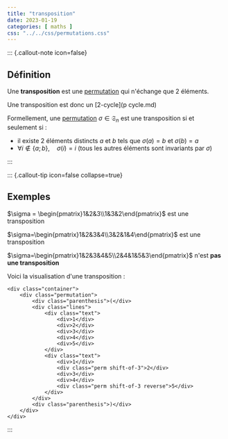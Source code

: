 ```yaml
---
title: "transposition"
date: 2023-01-19
categories: [ maths ]
css: "../../css/permutations.css"
---
```


::: {.callout-note icon=false}
## Définition

Une **transposition** est une [permutation](permutation.md) qui n'échange que $2$ éléments.

Une transposition est donc un [2-cycle](p cycle.md) 

Formellement, une [permutation](permutation.md) $\sigma \in\mathfrak{S}_{n}$ est une transposition si et seulement si :

 - il existe $2$ éléments distincts $a$ et $b$ tels que $\sigma(a)=b$ et $\sigma(b)=a$
 - $\forall i \notin \{ a; b \}, \quad \sigma(i)=i$ (tous les autres éléments sont invariants par $\sigma$)

:::


::: {.callout-tip icon=false collapse=true}
## Exemples

$\sigma = \begin{pmatrix}1&2&3\\1&3&2\end{pmatrix}$ est une transposition

$\sigma=\begin{pmatrix}1&2&3&4\\3&2&1&4\end{pmatrix}$ est une transposition

$\sigma=\begin{pmatrix}1&2&3&4&5\\2&4&1&5&3\end{pmatrix}$ n'est **pas une transposition**


Voici la visualisation d'une transposition :


```{=html}
<div class="container">
    <div class="permutation">
        <div class="parenthesis">(</div>
        <div class="lines">
            <div class="text">
                <div>1</div>
                <div>2</div>
                <div>3</div>
                <div>4</div>
                <div>5</div>
            </div>
            <div class="text">
                <div>1</div>
                <div class="perm shift-of-3">2</div>
                <div>3</div>
                <div>4</div>
                <div class="perm shift-of-3 reverse">5</div>
            </div>
        </div>
        <div class="parenthesis">)</div>
    </div>
</div>
```
:::




